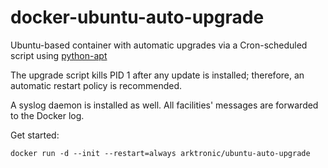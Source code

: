 # docker-ubuntu-auto-upgrade

Ubuntu-based container with automatic upgrades via a Cron-scheduled script using [python-apt](https://salsa.debian.org/apt-team/python-apt)

The upgrade script kills PID 1 after any update is installed; therefore, an automatic restart policy is recommended.

A syslog daemon is installed as well. All facilities' messages are forwarded to the Docker log.

Get started:

```
docker run -d --init --restart=always arktronic/ubuntu-auto-upgrade
```
